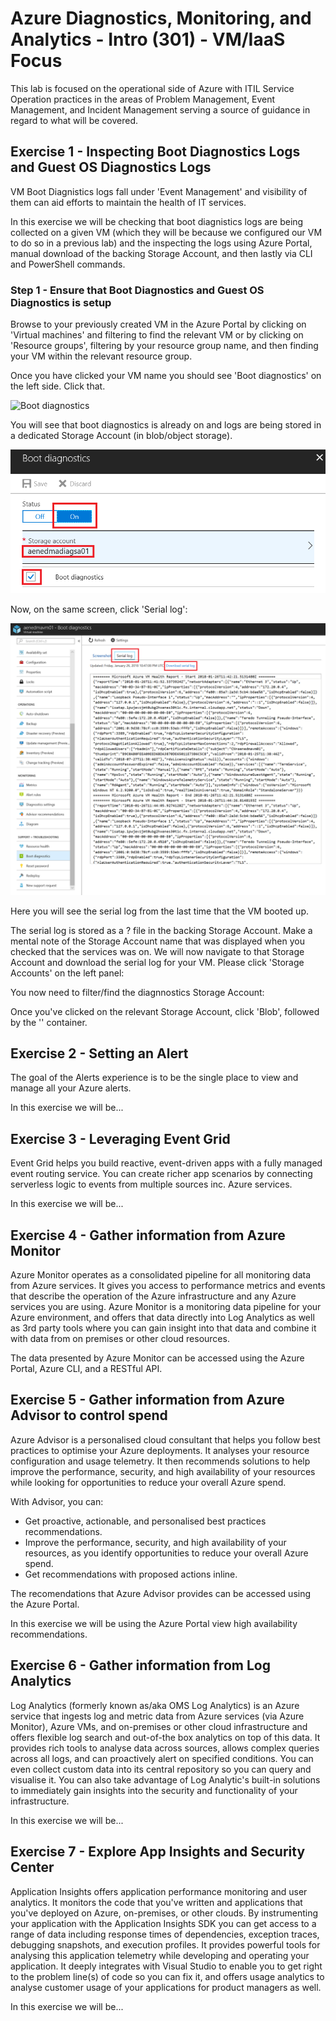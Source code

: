 # Azure Diagnostics, Monitoring, and Analytics - Intro (301) - VM/IaaS Focus

This lab is focused on the operational side of Azure with ITIL Service Operation practices in the areas of Problem Management, Event Management, and Incident Management serving a source of guidance in regard to what will be covered.


## Exercise 1 - Inspecting Boot Diagnostics Logs and Guest OS Diagnostics Logs

VM Boot Diagnistics logs fall under 'Event Management' and visibility of them can aid efforts to maintain the health of IT services.

In this exercise we will be checking that boot diagnistics logs are being collected on a given VM (which they will be because we configured our VM to do so in a previous lab) and the inspecting the logs using Azure Portal, manual download of the backing Storage Account, and then lastly via CLI and PowerShell commands.

### Step 1 - Ensure that Boot Diagnostics and Guest OS Diagnostics is setup

Browse to your previously created VM in the Azure Portal by clicking on 'Virtual machines' and filtering to find the relevant VM or by clicking on 'Resource groups', filtering by your resource group name, and then finding your VM within the relevant resource group.

Once you have clicked your VM name you should see 'Boot diagnostics' on the left side.  Click that.

![Boot diagnostics](images/1_BootDiagnosticsScreen?raw=true)

You will see that boot diagnostics is already on and logs are being stored in a dedicated Storage Account (in blob/object storage). 

![Boot diagnostics screen](images/2_BootDiagnosticsOn.png?raw=true)

Now, on the same screen, click 'Serial log':

![Boot diagnostics Serial log](images/3_BootDiagnosticsSeriallog.png?raw=true)

Here you will see the serial log from the last time that the VM booted up.

The serial log is stored as a ? file in the backing Storage Account.  Make a mental note of the Storage Account name that was displayed when you checked that the services was on.  We will now navigate to that Storage Account and download the serial log for your VM.  Please click 'Storage Accounts' on the left panel:

You now need to filter/find the diagnnostics Storage Account:


Once you've clicked on the relevant Storage Account, click 'Blob', followed by the '' container.




## Exercise 2 - Setting an Alert

The goal of the Alerts experience is to be the single place to view and manage all your Azure alerts.  

In this exercise we will be...

## Exercise 3 - Leveraging Event Grid

Event Grid helps you build reactive, event-driven apps with a fully managed event routing service.  You can create richer app scenarios by connecting serverless logic to events from multiple sources inc. Azure services.

In this exercise we will be...

## Exercise 4 - Gather information from Azure Monitor

Azure Monitor operates as a consolidated pipeline for all monitoring data from Azure services.  It gives you access to performance metrics and events that describe the operation of the Azure infrastructure and any Azure services you are using.  Azure Monitor is a monitoring data pipeline for your Azure environment, and offers that data directly into Log Analytics as well as 3rd party tools where you can gain insight into that data and combine it with data from on premises or other cloud resources.

The data presented by Azure Monitor can be accessed using the Azure Portal, Azure CLI, and a RESTful API.

## Exercise 5 - Gather information from Azure Advisor to control spend

Azure Advisor is a personalised cloud consultant that helps you follow best practices to optimise your Azure deployments.  It analyses your resource configuration and usage telemetry.  It then recommends solutions to help improve the performance, security, and high availability of your resources while looking for opportunities to reduce your overall Azure spend.

With Advisor, you can:

- Get proactive, actionable, and personalised best practices recommendations.
- Improve the performance, security, and high availability of your resources, as you identify opportunities to reduce your overall Azure spend.
- Get recommendations with proposed actions inline.

The recomendations that Azure Advisor provides can be accessed using the Azure Portal.

In this exercise we will be using the Azure Portal view high availability recommendations.




## Exercise 6 - Gather information from Log Analytics

Log Analytics (formerly known as/aka OMS Log Analytics) is an Azure service that ingests log and metric data from Azure services (via Azure Monitor), Azure VMs, and on-premises or other cloud infrastructure and offers flexible log search and out-of-the box analytics on top of this data.  It provides rich tools to analyse data across sources, allows complex queries across all logs, and can proactively alert on specified conditions.  You can even collect custom data into its central repository so you can query and visualise it.  You can also take advantage of Log Analytic's built-in solutions to immediately gain insights into the security and functionality of your infrastructure.

In this exercise we will be... 


## Exercise 7 - Explore App Insights and Security Center

Application Insights offers application performance monitoring and user analytics.  It monitors the code that you've written and applications that you've deployed on Azure, on-premises, or other clouds.  By instrumenting your application with the Application Insights SDK you can get access to a range of data including response times of dependencies, exception traces, debugging snapshots, and execution profiles.  It provides powerful tools for analysing this application telemetry while developing and operating your application.  It deeply integrates with Visual Studio to enable you to get right to the problem line(s) of code so you can fix it, and offers usage analytics to analyse customer usage of your applications for product managers as well.

In this exercise we will be...

